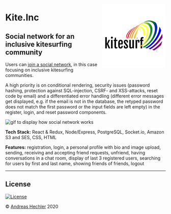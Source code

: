 <a href="https://kite-inc.herokuapp.com/" target="_blank"><img src="https://github.com/andy-9/socialnetwork/blob/master/public/logo.png" align="right" alt="Logo of Kite.Inc"></a>

# Kite.Inc
## Social network for an inclusive kitesurfing community

Users can <a href="https://kite-inc.herokuapp.com/" target="_blank">join a social network</a>, in this case focusing on inclusive kitesurfing communities.<br>

A high priority is on conditional rendering, security issues (password hashing, protection against SQL-injection, CSRF- and XSS-attacks, reset code by email) and a differentiated error handling (different error messages get displayed, e.g. if the email is not in the database, the retyped password does not match the first password or the input fields are left empty) in the register, login, and reset password components.

<img src="/public/socialnetwork.gif" alt="gif to display how social network works">

**Tech Stack:** React & Redux, Node/Express, PostgreSQL, Socket.io, Amazon S3 and SES, CSS, HTML

**Features:** registration, login, a personal profile with bio and image upload, sending, receiving and accepting friend requests, unfriend, having conversations in a chat room, display of last 3 registered users, searching for users by first and last name, showing friends of friends, logout

---

## License

[![License](http://img.shields.io/:license-mit-blue.svg?style=flat-square)](http://badges.mit-license.org)

© <a href="https://andreashechler.com/" target="_blank">Andreas Hechler</a> 2020
